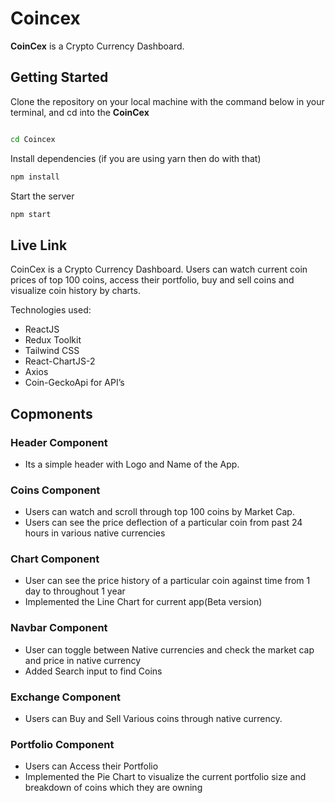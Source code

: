 # Coincex

**CoinCex** is a Crypto Currency Dashboard.

## Getting Started

Clone the repository on your local machine with the command below in your terminal, and cd into the **CoinCex**

```bash

cd Coincex
```

Install dependencies (if you are using yarn then do with that)

```bash
npm install
```
Start the server

```bash
npm start
```

## Live Link




CoinCex is a Crypto Currency Dashboard. 
      Users can watch current coin prices of top 100 coins, access their portfolio, buy and sell coins and visualize coin history by charts. 
      
Technologies used:
- ReactJS
- Redux Toolkit
- Tailwind CSS
- React-ChartJS-2
- Axios
- Coin-GeckoApi for API’s 

## Copmonents

### Header Component
- Its a simple header with Logo and Name of the App.  
      
### Coins Component
- Users can watch and scroll through top 100 coins by Market Cap.
- Users can see the price deflection of a particular coin from past 24 hours in various native currencies 

### Chart Component
- User can see the price history of a particular coin against time from 1 day to throughout 1 year 
- Implemented the Line Chart for current app(Beta version) 
### Navbar Component
- User can toggle between Native currencies and check the market cap and price in native currency
- Added Search input to find Coins

### Exchange Component
- Users can Buy and Sell Various coins through native currency. 
      
### Portfolio Component
- Users can Access their Portfolio
- Implemented the Pie Chart to visualize the current portfolio size and breakdown of coins which they are owning


